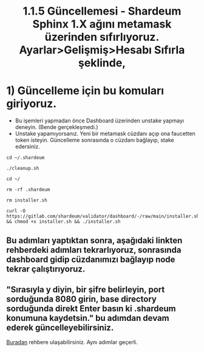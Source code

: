 <h1 align="center">1.1.5 Güncellemesi
  - Shardeum Sphinx 1.X ağını metamask üzerinden sıfırlıyoruz. Ayarlar>Gelişmiş>Hesabı Sıfırla şeklinde,


# 1) Güncelleme için bu komuları giriyoruz.
  - Bu işemleri yapmadan önce Dashboard üzerinden unstake yapmayı deneyin. (Bende gerçekleşmedi.)
  - Unstake yapamıyorsanız. Yeni bir metamask cüzdanı açıp ona faucetten token isteyin. Güncelleme sonrasında o cüzdanı bağlayıp, stake edersiniz.

```
cd ~/.shardeum
```
```
./cleanup.sh
```
```
cd ~/
```
```
rm -rf .shardeum
```
```
rm installer.sh
```
```
curl -O https://gitlab.com/shardeum/validator/dashboard/-/raw/main/installer.sh && chmod +x installer.sh && ./installer.sh
```

## Bu adımları yaptıktan sonra, aşağıdaki linkten rehberdeki adımları tekrarlıyoruz, sonrasında dashboard gidip cüzdanımızı bağlayıp node tekrar çalıştırıyoruz.
## "Sırasıyla y diyin, bir şifre belirleyin, port sorduğunda 8080 girin, base directory sorduğunda direkt Enter basın ki .shardeum konumuna kaydetsin." bu adımdan devam ederek güncelleyebilirsiniz.
 [Buradan](https://github.com/CoinHuntersTR/Shardeum-Sphinx-Betatesneti#2-shardeum-validator-kurulumu) rehbere ulaşabilirsiniz. Aynı adımlar geçerli.
  
